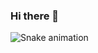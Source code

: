### Hi there 👋

  ![Snake animation](https://github.com/daaai/daaai/blob/output/github-contribution-grid-snake.svg)
